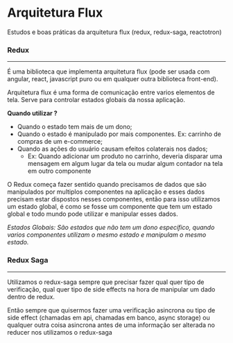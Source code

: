 # Arquitetura Flux
Estudos e boas práticas da arquitetura flux (redux, redux-saga, reactotron)


### Redux
---
É uma biblioteca que implementa arquitetura flux (pode ser usada com angular, react, javascript puro ou em qualquer outra biblioteca front-end).

Arquitetura flux é uma forma de comunicação entre varios elementos de tela.
Serve para controlar estados globais da nossa aplicação.

**Quando utilizar ?**
- Quando o estado tem mais de um dono;
- Quando o estado é manipulado por mais componentes. Ex: carrinho de compras de um e-commerce;
- Quando as ações do usuário causam efeitos colaterais nos dados;
	- Ex: Quando adicionar um produto no carrinho, deveria disparar uma mensagem em algum lugar da tela ou mudar algum contador na tela em outro componente

O Redux começa fazer sentido quando precisamos de dados que são manipulados por multiplos componentes na aplicação e esses dados precisam estar dispostos nesses componentes, então para isso utilizamos um estado global, é como se fosse um componente que tem um estado global e todo mundo pode utilizar e manipular esses dados.

*Estados Globais: São estados que não tem um dono específico, quando varios componentes utilizam o mesmo estado e manipulam o mesmo estado.*

### Redux Saga
---
Utilizamos o redux-saga sempre que precisar fazer qual quer tipo de verificação, qual quer tipo de side effects na hora de manipular um dado dentro de redux.

Então sempre que quisermos fazer uma verificação asincrona ou tipo de side effect (chamadas em api, chamadas em banco, async storage) ou qualquer outra coisa asincrona antes de uma informação ser alterada no reducer nos utilizamos o redux-saga
